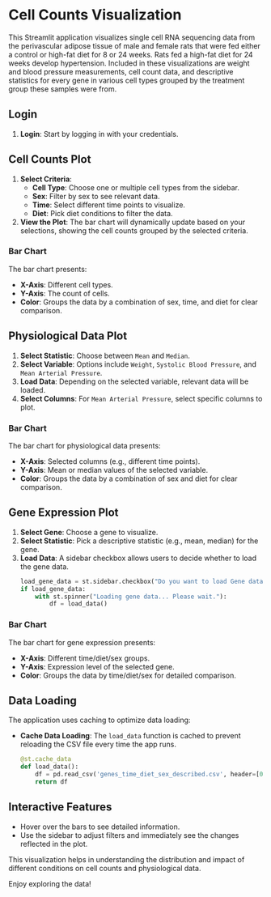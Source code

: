 # Cell Counts Visualization

This Streamlit application visualizes single cell RNA sequencing data from the perivascular adipose tissue of male and female rats that were fed either a control or high-fat diet for 8 or 24 weeks. Rats fed a high-fat diet for 24 weeks develop hypertension. Included in these visualizations are weight and blood pressure measurements, cell count data, and descriptive statistics for every gene in various cell types grouped by the treatment group these samples were from.

## Login

1. **Login**: Start by logging in with your credentials.

## Cell Counts Plot

1. **Select Criteria**:
    - **Cell Type**: Choose one or multiple cell types from the sidebar.
    - **Sex**: Filter by sex to see relevant data.
    - **Time**: Select different time points to visualize.
    - **Diet**: Pick diet conditions to filter the data.
2. **View the Plot**: The bar chart will dynamically update based on your selections, showing the cell counts grouped by the selected criteria.

### Bar Chart

The bar chart presents:
- **X-Axis**: Different cell types.
- **Y-Axis**: The count of cells.
- **Color**: Groups the data by a combination of sex, time, and diet for clear comparison.

## Physiological Data Plot

1. **Select Statistic**: Choose between `Mean` and `Median`.
2. **Select Variable**: Options include `Weight`, `Systolic Blood Pressure`, and `Mean Arterial Pressure`.
3. **Load Data**: Depending on the selected variable, relevant data will be loaded.
4. **Select Columns**: For `Mean Arterial Pressure`, select specific columns to plot.

### Bar Chart

The bar chart for physiological data presents:
- **X-Axis**: Selected columns (e.g., different time points).
- **Y-Axis**: Mean or median values of the selected variable.
- **Color**: Groups the data by a combination of sex and diet for clear comparison.

## Gene Expression Plot

1. **Select Gene**: Choose a gene to visualize.
2. **Select Statistic**: Pick a descriptive statistic (e.g., mean, median) for the gene.
3. **Load Data**: A sidebar checkbox allows users to decide whether to load the gene data.
    ```python
    load_gene_data = st.sidebar.checkbox("Do you want to load Gene data? This may take a while.")
    if load_gene_data:
        with st.spinner("Loading gene data... Please wait."):
            df = load_data()
    ```

### Bar Chart

The bar chart for gene expression presents:
- **X-Axis**: Different time/diet/sex groups.
- **Y-Axis**: Expression level of the selected gene.
- **Color**: Groups the data by time/diet/sex for detailed comparison.

## Data Loading

The application uses caching to optimize data loading:
- **Cache Data Loading**: The `load_data` function is cached to prevent reloading the CSV file every time the app runs.
    ```python
    @st.cache_data
    def load_data():
        df = pd.read_csv('genes_time_diet_sex_described.csv', header=[0, 1], index_col=[0, 1])
        return df
    ```

## Interactive Features

- Hover over the bars to see detailed information.
- Use the sidebar to adjust filters and immediately see the changes reflected in the plot.

This visualization helps in understanding the distribution and impact of different conditions on cell counts and physiological data.

Enjoy exploring the data!
